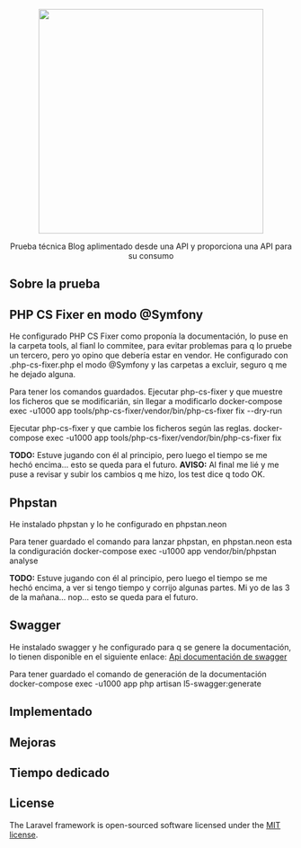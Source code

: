 <p align="center"><a href="https://laravel.com" target="_blank"><img src="https://raw.githubusercontent.com/laravel/art/master/logo-lockup/5%20SVG/2%20CMYK/1%20Full%20Color/laravel-logolockup-cmyk-red.svg" width="400"></a></p>

<p align="center">
  Prueba técnica Blog aplimentado desde una API y proporciona una API para su consumo
</p>

## Sobre la prueba

## PHP CS Fixer en modo @Symfony
He configurado PHP CS Fixer como proponía la documentación, lo puse en la carpeta tools, al fianl lo commitee, para evitar problemas para q lo pruebe un tercero, pero yo opino que debería estar en vendor.
He configurado con .php-cs-fixer.php el modo @Symfony y las carpetas a excluir, seguro q me he dejado alguna.

Para tener los comandos guardados.
Ejecutar php-cs-fixer y que muestre los ficheros que se modificarián, sin llegar a modificarlo
docker-compose exec -u1000 app tools/php-cs-fixer/vendor/bin/php-cs-fixer fix --dry-run

Ejecutar php-cs-fixer y que cambie los ficheros según las reglas.
docker-compose exec -u1000 app tools/php-cs-fixer/vendor/bin/php-cs-fixer fix

**TODO:** Estuve jugando con él al principio, pero luego el tiempo se me hechó encima... esto se queda para el futuro.
**AVISO:** Al final me lié y me puse a revisar y subir los cambios q me hizo, los test dice q todo OK.

## Phpstan
He instalado phpstan y lo he configurado en phpstan.neon

Para tener guardado el comando para lanzar phpstan, en phpstan.neon esta la condiguración
docker-compose exec -u1000 app vendor/bin/phpstan analyse

**TODO:** Estuve jugando con él al principio, pero luego el tiempo se me hechó encima, a ver si tengo tiempo y corrijo algunas partes. Mi yo de las 3 de la mañana... nop... esto se queda para el futuro.

## Swagger
He instalado swagger y he configurado para q se genere la documentación, lo tienen disponible en el siguiente enlace: [Api documentación de swagger](http://localhost/api/documentation)

Para tener guardado el comando de generación de la documentación
docker-compose exec -u1000 app php artisan l5-swagger:generate

## Implementado

## Mejoras

## Tiempo dedicado

## License

The Laravel framework is open-sourced software licensed under the [MIT license](https://opensource.org/licenses/MIT).
